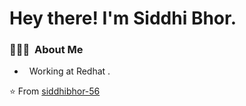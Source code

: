 <h1> Hey there! I'm Siddhi Bhor.</h1>

<h3> 👨🏻‍💻 &nbsp;About Me </h3>

-  &nbsp; Working at Redhat .


⭐️ From [siddhibhor-56](https://github.com/siddhibhor-56)
